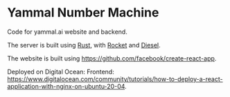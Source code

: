 # Yammal Number Machine

Code for yammal.ai website and backend.

The server is built using [Rust](https://www.rust-lang.org/), with [Rocket](https://rocket.rs/) and [Diesel](https://diesel.rs/).

The website is built using https://github.com/facebook/create-react-app.

Deployed on Digital Ocean:
Frontend: https://www.digitalocean.com/community/tutorials/how-to-deploy-a-react-application-with-nginx-on-ubuntu-20-04.
